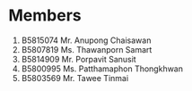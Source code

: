Members
=======

  1. B5815074 Mr. Anupong Chaisawan
2. B5807819 Ms. Thawanporn Samart
3. B5814909 Mr. Porpavit Sanusit
4. B5800995 Ms. Patthamaphon Thongkhwan
5. B5803569 Mr.  Tawee  Tinmai